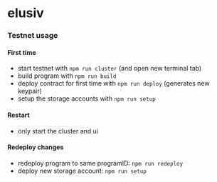 # elusiv
### Testnet usage
#### First time
- start testnet with `npm run cluster` (and open new terminal tab)
- build program with `npm run build`
- deploy contract for first time with `npm run deploy` (generates new keypair)
- setup the storage accounts with `npm run setup`

#### Restart
- only start the cluster and ui

#### Redeploy changes
- redeploy program to same programID: `npm run redeploy`
- deploy new storage account: `npm run setup`
